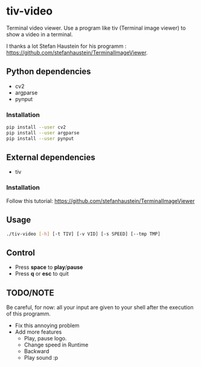 # tiv-video
Terminal video viewer. Use a program like tiv (Terminal image viewer) to show a video in a terminal.

I thanks a lot Stefan Haustein for his programm : https://github.com/stefanhaustein/TerminalImageViewer.

## Python dependencies
- cv2
- argparse
- pynput

### Installation
```bash
pip install --user cv2
pip install --user argparse
pip install --user pynput
```

## External dependencies

- tiv

### Installation

Follow this tutorial: https://github.com/stefanhaustein/TerminalImageViewer


## Usage 

```bash
./tiv-video [-h] [-t TIV] [-v VID] [-s SPEED] [--tmp TMP]
```

## Control

- Press **space** to **play**/**pause**
- Press **q** or **esc** to quit

## TODO/NOTE

Be careful, for now: all your input are given to your shell after the execution of this programm. 

- Fix this annoying problem
- Add more features
  - Play, pause logo. 
  - Change speed in Runtime
  - Backward
  - Play sound :p
